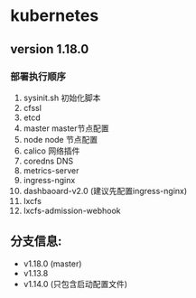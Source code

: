 # kubernetes
## version 1.18.0

### 部署执行顺序

1. sysinit.sh 初始化脚本
2. cfssl 
3. etcd
4. master  master节点配置
5. node   node 节点配置
6. calico  网络插件
7. coredns DNS
8. metrics-server 
9. ingress-nginx
10. dashbaoard-v2.0 (建议先配置ingress-nginx)
11. lxcfs
12. lxcfs-admission-webhook

## 分支信息:
- v1.18.0 (master)
- v1.13.8 
- v1.14.0 (只包含启动配置文件)

